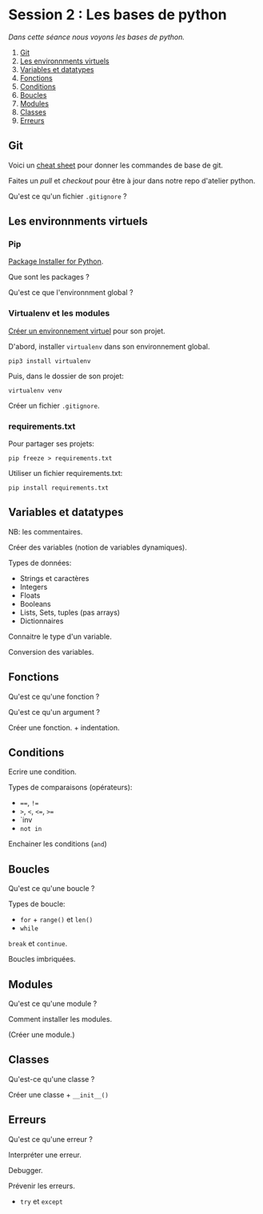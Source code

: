 # Session 2 : Les bases de python

_Dans cette séance nous voyons les bases de python._

1. [Git](#git)
2. [Les environnments virtuels](#les-environnments-virtuels)
3. [Variables et datatypes](#variables-et-datatypes)
4. [Fonctions](#fonctions)
5. [Conditions](#conditions)
6. [Boucles](#boucles)
7. [Modules](#modules)
8. [Classes](#classes)
9. [Erreurs](#erreurs)

## Git

Voici un [cheat sheet](/sessions/session-2/git-cheat-sheet-education.pdf) pour donner les commandes de base de git.

Faites un _pull_ et _checkout_ pour être à jour dans notre repo d'atelier python.

Qu'est ce qu'un fichier `.gitignore` ?

## Les environnments virtuels

### Pip

[Package Installer for Python](https://pypi.org/project/pip/).

Que sont les packages ?

Qu'est ce que l'environnment global ?

### Virtualenv et les modules

[Créer un environnement virtuel](https://www.freecodecamp.org/news/how-to-setup-virtual-environments-in-python/) pour son projet.

D'abord, installer `virtualenv` dans son environnement global.

```shell
pip3 install virtualenv
```

Puis, dans le dossier de son projet:

```shell
virtualenv venv
```

Créer un fichier `.gitignore`.

### requirements.txt

Pour partager ses projets:

```shell
pip freeze > requirements.txt
```

Utiliser un fichier requirements.txt:

```shell
pip install requirements.txt
```

## Variables et datatypes

NB: les commentaires.

Créer des variables (notion de variables dynamiques).

Types de données:
- Strings et caractères
- Integers
- Floats
- Booleans
- Lists, Sets, tuples (pas arrays)
- Dictionnaires

Connaitre le type d'un variable.

Conversion des variables.

## Fonctions

Qu'est ce qu'une fonction ?

Qu'est ce qu'un argument ?

Créer une fonction. + indentation.

## Conditions

Ecrire une condition.

Types de comparaisons (opérateurs):
- `==`, `!=`
- `>`, `<`, `<=`, `>=`
- `inv
- `not in`

Enchainer les conditions (`and`)

## Boucles

Qu'est ce qu'une boucle ?

Types de boucle:
- `for` + `range()` et `len()`
- `while`

`break` et `continue`.

Boucles imbriquées.

## Modules

Qu'est ce qu'une module ?

Comment installer les modules.

(Créer une module.)

## Classes

Qu'est-ce qu'une classe ?

Créer une classe + `__init__()`

## Erreurs
Qu'est ce qu'une erreur ?

Interpréter une erreur.

Debugger.

Prévenir les erreurs.
- `try` et `except`